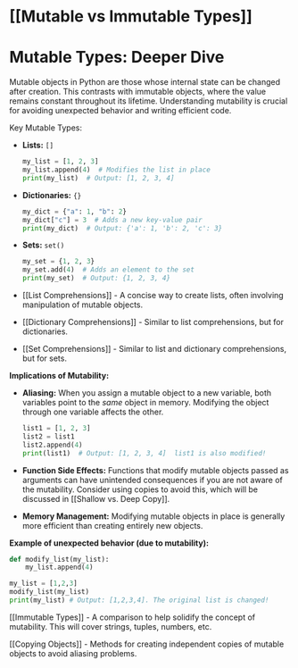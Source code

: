 # [[Mutable vs Immutable Types]]
# Mutable Types: Deeper Dive

Mutable objects in Python are those whose internal state can be changed after creation.  This contrasts with immutable objects, where the value remains constant throughout its lifetime.  Understanding mutability is crucial for avoiding unexpected behavior and writing efficient code.

Key Mutable Types:

* **Lists:**  `[]`
    ```python
    my_list = [1, 2, 3]
    my_list.append(4)  # Modifies the list in place
    print(my_list)  # Output: [1, 2, 3, 4]
    ```

* **Dictionaries:** `{}`
    ```python
    my_dict = {"a": 1, "b": 2}
    my_dict["c"] = 3  # Adds a new key-value pair
    print(my_dict)  # Output: {'a': 1, 'b': 2, 'c': 3}
    ```

* **Sets:** `set()`
    ```python
    my_set = {1, 2, 3}
    my_set.add(4)  # Adds an element to the set
    print(my_set)  # Output: {1, 2, 3, 4}
    ```

* [[List Comprehensions]] -  A concise way to create lists, often involving manipulation of mutable objects.


* [[Dictionary Comprehensions]] - Similar to list comprehensions, but for dictionaries.


* [[Set Comprehensions]] -  Similar to list and dictionary comprehensions, but for sets.


**Implications of Mutability:**

* **Aliasing:** When you assign a mutable object to a new variable, both variables point to the *same* object in memory. Modifying the object through one variable affects the other.

    ```python
    list1 = [1, 2, 3]
    list2 = list1
    list2.append(4)
    print(list1)  # Output: [1, 2, 3, 4]  list1 is also modified!
    ```

* **Function Side Effects:**  Functions that modify mutable objects passed as arguments can have unintended consequences if you are not aware of the mutability.  Consider using copies to avoid this, which will be discussed in [[Shallow vs. Deep Copy]].

* **Memory Management:**  Modifying mutable objects in place is generally more efficient than creating entirely new objects.


**Example of unexpected behavior (due to mutability):**

```python
def modify_list(my_list):
    my_list.append(4)

my_list = [1,2,3]
modify_list(my_list)
print(my_list) # Output: [1,2,3,4]. The original list is changed!
```

[[Immutable Types]] - A comparison to help solidify the concept of mutability.  This will cover strings, tuples, numbers, etc.

[[Copying Objects]] -  Methods for creating independent copies of mutable objects to avoid aliasing problems.
